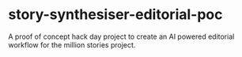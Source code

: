 # story-synthesiser-editorial-poc
A proof of concept hack day project to create an AI powered editorial workflow for the million stories project.
